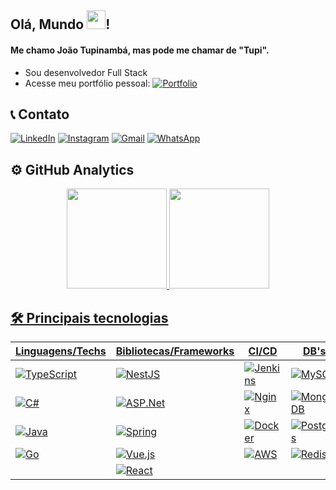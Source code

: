 
## Olá, Mundo <img width="30" src="https://raw.githubusercontent.com/kaueMarques/kaueMarques/master/hi.gif">!

#### Me chamo João Tupinambá, mas pode me chamar de "Tupi".

* Sou desenvolvedor Full Stack
* Acesse meu portfólio pessoal: [![Portfolio](https://img.shields.io/badge/Portfolio-%23000000.svg?style=for-the-badge&logo=firefox&logoColor=#FF7139)](https://tupi.dev)

## 📞 Contato

[![LinkedIn](https://img.shields.io/badge/LinkedIn-0077B5?style=for-the-badge&logo=linkedin&logoColor=white)](https://www.linkedin.com/in/joaotupinamba)
[![Instagram](https://img.shields.io/badge/Instagram-E4405F?style=for-the-badge&logo=instagram&logoColor=white)](https://instagram.com/jh.tupinamba)
[![Gmail](https://img.shields.io/badge/Gmail-D14836?style=for-the-badge&logo=gmail&logoColor=white)](mailto:douglas.fernandes91@live.com)
[![WhatsApp](https://img.shields.io/badge/WhatsApp-25D366?style=for-the-badge&logo=whatsapp&logoColor=white)](https://api.whatsapp.com/send?phone=5598991739443)

## ⚙️ GitHub Analytics

<div align ="center">
    <a href="https://github.com/tupis">
    <img height="160em" src="https://github-readme-stats.vercel.app/api?username=tupis&show_icons=true&theme=algolia&include_all_commits=true&count_private=true"/>
    <img height="160em" src="https://github-readme-stats.vercel.app/api/top-langs/?username=tupis&layout=compact&langs_count=7&theme=algolia"/>
</div>

## 🛠 Principais tecnologias

| Linguagens/Techs | Bibliotecas/Frameworks | CI/CD | DB's |
|---|---|---|---|
| ![TypeScript](https://img.shields.io/badge/typescript-%23007ACC.svg?style=for-the-badge&logo=typescript&logoColor=white) | ![NestJS](https://img.shields.io/badge/nestjs-%23E0234E.svg?style=for-the-badge&logo=nestjs&logoColor=white) | ![Jenkins](https://img.shields.io/badge/jenkins-%232C5263.svg?style=for-the-badge&logo=jenkins&logoColor=white) | ![MySQL](https://img.shields.io/badge/mysql-4479A1.svg?style=for-the-badge&logo=mysql&logoColor=white) |
| ![C#](https://img.shields.io/badge/c%23-%23239120.svg?style=for-the-badge&logo=csharp&logoColor=white) | ![ASP.Net](https://img.shields.io/badge/.NET-5C2D91?style=for-the-badge&logo=.net&logoColor=white) | ![Nginx](https://img.shields.io/badge/nginx-%23009639.svg?style=for-the-badge&logo=nginx&logoColor=white) | ![MongoDB](https://img.shields.io/badge/MongoDB-%234ea94b.svg?style=for-the-badge&logo=mongodb&logoColor=white) |
| ![Java](https://img.shields.io/badge/java-%23ED8B00.svg?style=for-the-badge&logo=openjdk&logoColor=white) | ![Spring](https://img.shields.io/badge/spring-%236DB33F.svg?style=for-the-badge&logo=spring&logoColor=white) | ![Docker](https://img.shields.io/badge/docker-%230db7ed.svg?style=for-the-badge&logo=docker&logoColor=white) | ![Postgres](https://img.shields.io/badge/postgres-%23316192.svg?style=for-the-badge&logo=postgresql&logoColor=white) |
| ![Go](https://img.shields.io/badge/go-%2300ADD8.svg?style=for-the-badge&logo=go&logoColor=white) | ![Vue.js](https://img.shields.io/badge/vuejs-%2335495e.svg?style=for-the-badge&logo=vuedotjs&logoColor=%234FC08D) | ![AWS](https://img.shields.io/badge/AWS-%23FF9900.svg?style=for-the-badge&logo=amazon-aws&logoColor=white) | ![Redis](https://img.shields.io/badge/redis-%23DD0031.svg?style=for-the-badge&logo=redis&logoColor=white) |
|  | ![React](https://img.shields.io/badge/react-%2320232a.svg?style=for-the-badge&logo=react&logoColor=%2361DAFB) |  |  |
